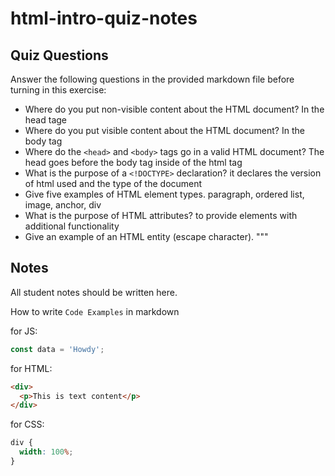 # html-intro-quiz-notes

## Quiz Questions

Answer the following questions in the provided markdown file before turning in this exercise:

- Where do you put non-visible content about the HTML document?
  In the head tage
- Where do you put visible content about the HTML document?
  In the body tag
- Where do the `<head>` and `<body>` tags go in a valid HTML document?
  The head goes before the body tag inside of the html tag
- What is the purpose of a `<!DOCTYPE>` declaration?
  it declares the version of html used and the type of the document
- Give five examples of HTML element types.
  paragraph, ordered list, image, anchor, div
- What is the purpose of HTML attributes?
  to provide elements with additional functionality
- Give an example of an HTML entity (escape character).
  "&quot;"

## Notes

All student notes should be written here.

How to write `Code Examples` in markdown

for JS:

```js
const data = 'Howdy';
```

for HTML:

```html
<div>
  <p>This is text content</p>
</div>
```

for CSS:

```css
div {
  width: 100%;
}
```
